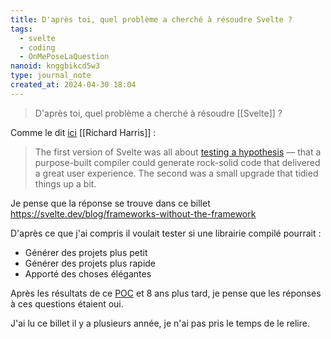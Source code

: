 ```yaml
---
title: D'après toi, quel problème a cherché à résoudre Svelte ?
tags:
  - svelte
  - coding
  - OnMePoseLaQuestion
nanoid: knggbikcd5w3
type: journal_note
created_at: 2024-04-30 18:04
---
```


> D'après toi, quel problème a cherché à résoudre [[Svelte]] ?

Comme le dit [ici](https://svelte.dev/blog/svelte-3-rethinking-reactivity) [[Richard Harris]] : 

> The first version of Svelte was all about [testing a hypothesis](https://svelte.dev/blog/frameworks-without-the-framework) — that a purpose-built compiler could generate rock-solid code that delivered a great user experience. The second was a small upgrade that tidied things up a bit.

Je pense que la réponse se trouve dans ce billet https://svelte.dev/blog/frameworks-without-the-framework

D'après ce que j'ai compris il voulait tester si une librairie compilé pourrait :

- Générer des projets plus petit
- Générer des projets plus rapide
- Apporté des choses élégantes

Après les résultats de ce [POC](https://svelte.dev/blog/frameworks-without-the-framework) et 8 ans plus tard, je pense que les réponses à ces questions étaient oui.

J'ai lu ce billet il y a plusieurs année, je n'ai pas pris le temps de le relire.

